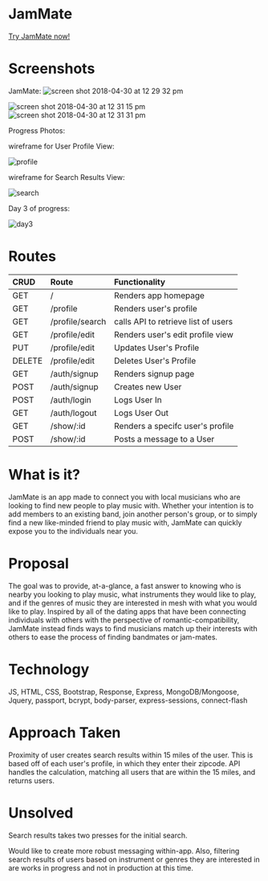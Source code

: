 # JamMate

[Try JamMate now!](https://jam-mate.herokuapp.com 'JamMate')

# Screenshots

JamMate:
![screen shot 2018-04-30 at 12 29 32 pm](https://user-images.githubusercontent.com/36775791/39446114-37f7b28e-4c72-11e8-8ed7-d429e969d80f.png)

![screen shot 2018-04-30 at 12 31 15 pm](https://user-images.githubusercontent.com/36775791/39446175-7787d2e4-4c72-11e8-8e72-1e45d886eea6.png)
![screen shot 2018-04-30 at 12 31 31 pm](https://user-images.githubusercontent.com/36775791/39446176-779a374a-4c72-11e8-81e8-a083a0aab63d.png)

Progress Photos:

wireframe for User Profile View:

![profile](https://user-images.githubusercontent.com/36775791/39435948-8655b3ac-4c51-11e8-9c9a-27412d5c83f1.png)

wireframe for Search Results View:

![search](https://user-images.githubusercontent.com/36775791/39435949-8669ff88-4c51-11e8-953f-ae75ef64707f.png)

Day 3 of progress:

![day3](https://user-images.githubusercontent.com/36775791/39435947-86403ebe-4c51-11e8-83c9-144343ebc2b6.png)

# Routes

| CRUD   | Route           | Functionality                       |
| :----- | :-------------- | :---------------------------------- |
| GET    | /               | Renders app homepage                |
| GET    | /profile        | Renders user's profile              |
| GET    | /profile/search | calls API to retrieve list of users |
| GET    | /profile/edit   | Renders user's edit profile view    |
| PUT    | /profile/edit   | Updates User's Profile              |
| DELETE | /profile/edit   | Deletes User's Profile              |
| GET    | /auth/signup    | Renders signup page                 |
| POST   | /auth/signup    | Creates new User                    |
| POST   | /auth/login     | Logs User In                        |
| GET    | /auth/logout    | Logs User Out                       |
| GET    | /show/:id       | Renders a specifc user's profile    |
| POST   | /show/:id       | Posts a message to a User           |

# What is it?

JamMate is an app made to connect you with local musicians who are looking to find new people to play music with. Whether your intention is to add members to an existing band, join another person's group, or to simply find a new like-minded friend to play music with, JamMate can quickly expose you to the individuals near you.

# Proposal

The goal was to provide, at-a-glance, a fast answer to knowing who is nearby you looking to play music, what instruments they would like to play, and if the genres of music they are interested in mesh with what you would like to play. Inspired by all of the dating apps that have been connecting individuals with others with the perspective of romantic-compatibility, JamMate instead finds ways to find musicians match up their interests with others to ease the process of finding bandmates or jam-mates.

# Technology

JS, HTML, CSS, Bootstrap, Response, Express, MongoDB/Mongoose, Jquery, passport, bcrypt, body-parser, express-sessions, connect-flash

# Approach Taken

Proximity of user creates search results within 15 miles of the user. This is based off of each user's profile, in which they enter their zipcode. API handles the calculation, matching all users that are within the 15 miles, and returns users.

# Unsolved

Search results takes two presses for the initial search.

Would like to create more robust messaging within-app. Also, filtering search results of users based on instrument or genres they are interested in are works in progress and not in production at this time.
